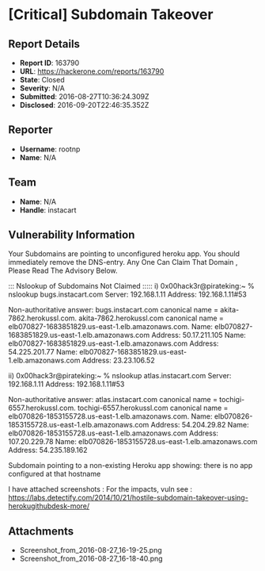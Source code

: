 # [Critical] Subdomain Takeover

## Report Details
- **Report ID**: 163790
- **URL**: https://hackerone.com/reports/163790
- **State**: Closed
- **Severity**: N/A
- **Submitted**: 2016-08-27T10:36:24.309Z
- **Disclosed**: 2016-09-20T22:46:35.352Z

## Reporter
- **Username**: rootnp
- **Name**: N/A

## Team
- **Name**: N/A
- **Handle**: instacart

## Vulnerability Information
Your Subdomains are pointing to unconfigured heroku app.
You should immediately remove the DNS-entry. Any One Can Claim That Domain , Please
Read The Advisory Below.


::: Nslookup of Subdomains Not Claimed :::::
i)  0x00hack3r@pirateking:~ % nslookup bugs.instacart.com
Server:		192.168.1.11
Address:	192.168.1.11#53

Non-authoritative answer:
bugs.instacart.com	canonical name = akita-7862.herokussl.com.
akita-7862.herokussl.com	canonical name = elb070827-1683851829.us-east-1.elb.amazonaws.com.
Name:	elb070827-1683851829.us-east-1.elb.amazonaws.com
Address: 50.17.211.105
Name:	elb070827-1683851829.us-east-1.elb.amazonaws.com
Address: 54.225.201.77
Name:	elb070827-1683851829.us-east-1.elb.amazonaws.com
Address: 23.23.106.52

ii) 0x00hack3r@pirateking:~ % nslookup atlas.instacart.com
Server:		192.168.1.11
Address:	192.168.1.11#53

Non-authoritative answer:
atlas.instacart.com	canonical name = tochigi-6557.herokussl.com.
tochigi-6557.herokussl.com	canonical name = elb070826-1853155728.us-east-1.elb.amazonaws.com.
Name:	elb070826-1853155728.us-east-1.elb.amazonaws.com
Address: 54.204.29.82
Name:	elb070826-1853155728.us-east-1.elb.amazonaws.com
Address: 107.20.229.78
Name:	elb070826-1853155728.us-east-1.elb.amazonaws.com
Address: 54.235.189.162


Subdomain pointing to a non-existing Heroku app showing: there is no app configured at that hostname


I have attached screenshots : For the impacts, vuln see : https://labs.detectify.com/2014/10/21/hostile-subdomain-takeover-using-herokugithubdesk-more/


## Attachments
- Screenshot_from_2016-08-27_16-19-25.png
- Screenshot_from_2016-08-27_16-18-40.png
